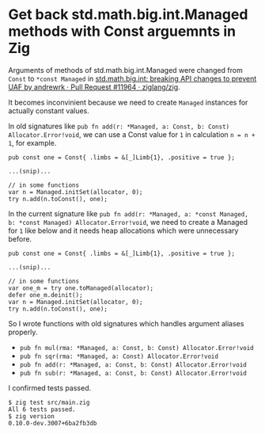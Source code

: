 Get back std.math.big.int.Managed methods with Const arguemnts in Zig
=====================================================================

Arguments of methods of std.math.big.int.Managed were changed from `Const` to `*const Managed`
in [std.math.big.int: breaking API changes to prevent UAF by andrewrk · Pull Request #11964 · ziglang/zig](https://github.com/ziglang/zig/pull/11964).

It becomes inconvinient because we need to create `Managed` instances for actually constant values.

In old signatures like `pub fn add(r: *Managed, a: Const, b: Const) Allocator.Error!void`,
we can use a Const value for `1` in calculation `n = n + 1`, for example.

```zig
pub const one = Const{ .limbs = &[_]Limb{1}, .positive = true };

...(snip)...

// in some functions
var n = Managed.initSet(allocator, 0);
try n.add(n.toConst(), one);
```

In the current signature like `pub fn add(r: *Managed, a: *const Managed, b: *const Managed) Allocator.Error!void`,
we need to create a Managed for `1` like below and it needs heap allocations which were unnecessary before.

```zig
pub const one = Const{ .limbs = &[_]Limb{1}, .positive = true };

...(snip)...

// in some functions
var one_m = try one.toManaged(allocator);
defer one_m.deinit();
var n = Managed.initSet(allocator, 0);
try n.add(n.toConst(), one);
```

So I wrote functions with old signatures which handles argument aliases properly.

* `pub fn mul(rma: *Managed, a: Const, b: Const) Allocator.Error!void`
* `pub fn sqr(rma: *Managed, a: Const) Allocator.Error!void`
* `pub fn add(r: *Managed, a: Const, b: Const) Allocator.Error!void`
* `pub fn sub(r: *Managed, a: Const, b: Const) Allocator.Error!void`

I confirmed tests passed.

```
$ zig test src/main.zig
All 6 tests passed.
$ zig version
0.10.0-dev.3007+6ba2fb3db
```
